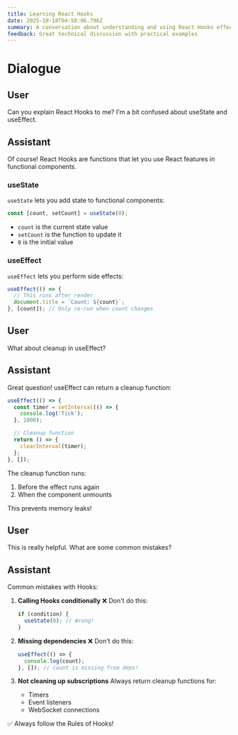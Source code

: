```yaml
---
title: Learning React Hooks
date: 2025-10-18T04:58:06.796Z
summary: A conversation about understanding and using React Hooks effectively
feedback: Great technical discussion with practical examples
---
```


# Dialogue

## User
Can you explain React Hooks to me? I'm a bit confused about useState and useEffect.

## Assistant
Of course! React Hooks are functions that let you use React features in functional components.

### useState
`useState` lets you add state to functional components:

```javascript
const [count, setCount] = useState(0);
```

- `count` is the current state value
- `setCount` is the function to update it
- `0` is the initial value

### useEffect
`useEffect` lets you perform side effects:

```javascript
useEffect(() => {
  // This runs after render
  document.title = `Count: ${count}`;
}, [count]); // Only re-run when count changes
```

## User
What about cleanup in useEffect?

## Assistant
Great question! useEffect can return a cleanup function:

```javascript
useEffect(() => {
  const timer = setInterval(() => {
    console.log('Tick');
  }, 1000);

  // Cleanup function
  return () => {
    clearInterval(timer);
  };
}, []);
```

The cleanup function runs:
1. Before the effect runs again
2. When the component unmounts

This prevents memory leaks!

## User
This is really helpful. What are some common mistakes?

## Assistant
Common mistakes with Hooks:

1. **Calling Hooks conditionally**
   ❌ Don't do this:
   ```javascript
   if (condition) {
     useState(0); // Wrong!
   }
   ```

2. **Missing dependencies**
   ❌ Don't do this:
   ```javascript
   useEffect(() => {
     console.log(count);
   }, []); // count is missing from deps!
   ```

3. **Not cleaning up subscriptions**
   Always return cleanup functions for:
   - Timers
   - Event listeners
   - WebSocket connections

✅ Always follow the Rules of Hooks!
